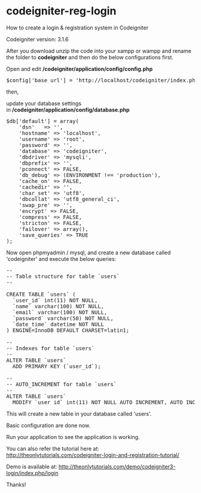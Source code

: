 # codeigniter-reg-login
How to create a login &amp; registration system in Codeigniter

Codeigniter version: 3.1.6

After you download unzip the code into your xampp or wampp and rename the folder to <strong>codeigniter</strong> and then do the below configurations first.

Open and edit <strong>/codeigniter/application/config/config.php</strong>
<pre class="toolbar-overlay:false lang:php decode:true">$config['base_url'] = 'http://localhost/codeigniter/index.php';</pre>
then,

update your database settings in <strong>/codeigniter/application/config/database.php</strong>
<pre class="toolbar-overlay:false lang:php decode:true">$db['default'] = array(
	'dsn'	=&gt; '',
	'hostname' =&gt; 'localhost',
	'username' =&gt; 'root',
	'password' =&gt; '',
	'database' =&gt; 'codeigniter',
	'dbdriver' =&gt; 'mysqli',
	'dbprefix' =&gt; '',
	'pconnect' =&gt; FALSE,
	'db_debug' =&gt; (ENVIRONMENT !== 'production'),
	'cache_on' =&gt; FALSE,
	'cachedir' =&gt; '',
	'char_set' =&gt; 'utf8',
	'dbcollat' =&gt; 'utf8_general_ci',
	'swap_pre' =&gt; '',
	'encrypt' =&gt; FALSE,
	'compress' =&gt; FALSE,
	'stricton' =&gt; FALSE,
	'failover' =&gt; array(),
	'save_queries' =&gt; TRUE
);
</pre>
Now open phpmyadmin / mysql, and create a new database called 'codeigniter' and execute the below queries:
<pre class="toolbar-overlay:false lang:mysql decode:true">--
-- Table structure for table `users`
--

CREATE TABLE `users` (
  `user_id` int(11) NOT NULL,
  `name` varchar(100) NOT NULL,
  `email` varchar(100) NOT NULL,
  `password` varchar(50) NOT NULL,
  `date_time` datetime NOT NULL
) ENGINE=InnoDB DEFAULT CHARSET=latin1;

--
-- Indexes for table `users`
--
ALTER TABLE `users`
  ADD PRIMARY KEY (`user_id`);

--
-- AUTO_INCREMENT for table `users`
--
ALTER TABLE `users`
  MODIFY `user_id` int(11) NOT NULL AUTO_INCREMENT, AUTO_INCREMENT=1;</pre>
This will create a new table in your database called 'users'.

Basic configuration are done now.


Run your application to see the application is working. 

You can also refer the tutorial here at: http://theonlytutorials.com/codeigniter-login-and-registration-tutorial/

Demo is available at: http://theonlytutorials.com/demo/codeigniter3-login/index.php/login

Thanks!